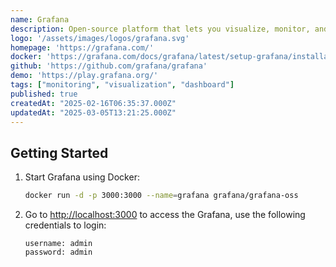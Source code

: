 ```yaml
---
name: Grafana
description: Open-source platform that lets you visualize, monitor, and analyze data from many sources.
logo: '/assets/images/logos/grafana.svg'
homepage: 'https://grafana.com/'
docker: 'https://grafana.com/docs/grafana/latest/setup-grafana/installation/docker/'
github: 'https://github.com/grafana/grafana'
demo: 'https://play.grafana.org/'
tags: ["monitoring", "visualization", "dashboard"]
published: true
createdAt: "2025-02-16T06:35:37.000Z"
updatedAt: "2025-03-05T13:21:25.000Z"
---
```


## Getting Started

1. Start Grafana using Docker:
    ```bash
    docker run -d -p 3000:3000 --name=grafana grafana/grafana-oss
    ```
2. Go to [http://localhost:3000](http://localhost:3000) to access the Grafana, use the following credentials to login:
    ```
    username: admin
    password: admin
    ```
